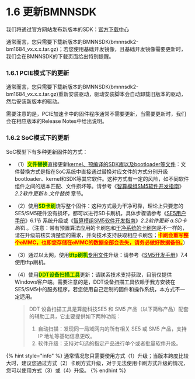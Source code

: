 # 1.6 更新BMNNSDK

我们将通过官方网站发布新版本的SDK：[官方下载中心](https://sophon.cn/drive/index.html)

通常而言，您只需要下载新版本的BMNNSDK(bmnnsdk2-bm1684\_vx.x.x.tar.gz)；若您使用基础开发镜像，且基础开发镜像需要更新时，我们会在BMNNSDK的下载页面给出特别提醒。

### **1.6.1 PCIE模式下的更新**

通常而言，您只需要下载新版本的BMNNSDK(bmnnsdk2-bm1684\_vx.x.x.tar.gz)重新安装驱动，驱动安装脚本会自动卸载旧版本的驱动，然后安装新版本的驱动。

需要注意的是，PCIE加速卡中的固件程序通常不需要更新，当需要更新时，我们会在相应版本的Release Notes中给出说明。

### **1.6.2 SoC模式下的更新**

SoC模型下有多种更新固件的方式：

* （1）<mark style="color:green;">**文件替换**</mark>直接更新[kernel、预编译的SDK库以及bootloader等文件](https://sophon.cn/drive/55.html)：文件替换方式是指在SoC系统中直接通过替换对应文件的方式分别升级bootloader、kernel和SDK等其它软件。这种方式有一定的风险，如不同软件组件之间的版本匹配、文件损坏等。请参考《[智算模组SM5软件开发指南](https://sophon-file.sophon.cn/sophon-prod-s3/drive/22/01/05/15/%E7%AE%97%E4%B8%B0SM5%E7%B3%BB%E5%88%97AI%E8%AE%A1%E7%AE%97%E6%A8%A1%E7%BB%84%E7%9A%84SOC%E6%A8%A1%E5%BC%8F%E8%BD%AF%E4%BB%B6%E5%BC%80%E5%8F%91%E6%8C%87%E5%8D%97\_V1.5.pdf)》_2.2软件更新 b.文件替换_ 章节。
* （2）使用<mark style="color:green;">**SD卡刷**</mark>烧写整个固件：这种方式最为干净可靠，理论上只要您的SE5/SM5硬件没有损坏，都可以进行SD卡刷机，具体步骤请参考《[SE5用户手册](https://sophon-file.sophon.cn/sophon-prod-s3/drive/21/08/31/%E6%99%BA%E7%AE%97%E7%9B%92SE5%E7%94%A8%E6%88%B7%E6%8C%87%E5%AF%BC%E6%89%8B%E5%86%8C\_v1.2.pdf)》6.1节 系统升级或《[智算模组SM5软件开发指南](https://sophon-file.sophon.cn/sophon-prod-s3/drive/22/01/05/15/%E7%AE%97%E4%B8%B0SM5%E7%B3%BB%E5%88%97AI%E8%AE%A1%E7%AE%97%E6%A8%A1%E7%BB%84%E7%9A%84SOC%E6%A8%A1%E5%BC%8F%E8%BD%AF%E4%BB%B6%E5%BC%80%E5%8F%91%E6%8C%87%E5%8D%97\_V1.5.pdf)》_2.2软件更新 a.SD卡刷机_ 。（注意：带有预置算法应用的卡刷包和[干净系统的卡刷包](https://sophon.cn/drive/55.html)是不一样的，请在升级前核实清楚您的需求，并向技术支持获取相应卡刷包；<mark style="color:red;">**卡刷会重写整个eMMC，也即您存储在eMMC的数据全部会丢失，请务必做好数据备份。**</mark>）
* （3）通过以太网，使用<mark style="color:green;">**tftp刷机**</mark>[专用文件](https://sophon.cn/drive/69.html)升级：请参考《[SM5开发手册](https://sophon-file.sophon.cn/sophon-prod-s3/drive/21/12/06/18/%E7%AE%97%E4%B8%B0SM5%E7%B3%BB%E5%88%97AI%E8%AE%A1%E7%AE%97%E6%A8%A1%E7%BB%84%E7%9A%84SOC%E6%A8%A1%E5%BC%8F%E8%BD%AF%E4%BB%B6%E5%BC%80%E5%8F%91%E6%8C%87%E5%8D%97\_V1.4.pdf)》7.4 使用tftp刷机。
*   （4）使用<mark style="color:green;">**DDT设备扫描工具**</mark>更新：请联系技术支持获取，目前仅提供Windows客户端。需要注意的是，DDT设备扫描工具依赖于我方安装在SE5/SM5中的服务程序，若您使用自己定制的固件和操作系统，本方式不一定适用。

    > DDT 设备扫描工具是算能科技SE5 和 SM5 产品（以下简称产品）配套的辅助工具，它主要提供如下两种功能：
    >
    > 1. 自动扫描：发现同一局域网内的所有相关 SE5 或 SM5 产品，支持 IP 地址等基础信息更改。
    > 2. 软件升级：支持对勾选的指定产品进行单个或者批量软件升级。

{% hint style="info" %}
通常情况您只需要使用方式（1）升级；当版本跨度比较大时，建议您通过方式（2）卡刷方式升级，对于无法使用卡刷方式升级的情况，您可以使用方式（3）或（4）升级。
{% endhint %}
